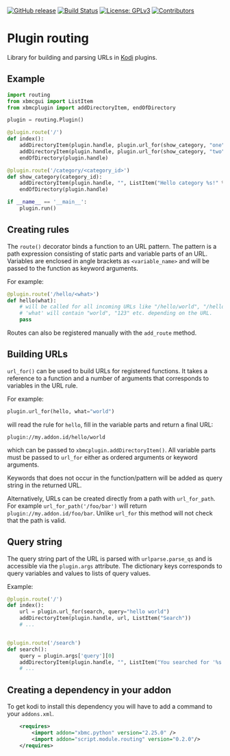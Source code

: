 [![GitHub release](https://img.shields.io/github/release/tamland/kodi-plugin-routing.svg)](https://github.com/tamland/kodi-plugin-routing/releases)
[![Build Status](https://travis-ci.org/tamland/kodi-plugin-routing.svg?branch=master)](https://travis-ci.org/tamland/kodi-plugin-routing)
[![License: GPLv3](https://img.shields.io/badge/License-GPLv3-yellow.svg)](https://opensource.org/licenses/GPL-3.0)
[![Contributors](https://img.shields.io/github/contributors/tamland/kodi-plugin-routing.svg)](https://github.com/tamland/kodi-plugin-routing/graphs/contributors)

# Plugin routing

Library for building and parsing URLs in [Kodi](http://kodi.tv) plugins.


## Example

```python
import routing
from xbmcgui import ListItem
from xbmcplugin import addDirectoryItem, endOfDirectory

plugin = routing.Plugin()

@plugin.route('/')
def index():
    addDirectoryItem(plugin.handle, plugin.url_for(show_category, "one"), ListItem("Category One"), True)
    addDirectoryItem(plugin.handle, plugin.url_for(show_category, "two"), ListItem("Category Two"), True)
    endOfDirectory(plugin.handle)

@plugin.route('/category/<category_id>')
def show_category(category_id):
    addDirectoryItem(plugin.handle, "", ListItem("Hello category %s!" % category_id))
    endOfDirectory(plugin.handle)

if __name__ == '__main__':
    plugin.run()
```


## Creating rules

The `route()` decorator binds a function to an URL pattern. The pattern is a
path expression consisting of static parts and variable parts of an URL.
Variables are enclosed in angle brackets as `<variable_name>` and will be passed
to the function as keyword arguments.

For example:

```python
@plugin.route('/hello/<what>')
def hello(what):
    # will be called for all incoming URLs like "/hello/world", "/hello/123" etc.
    # 'what' will contain "world", "123" etc. depending on the URL.
    pass
```

Routes can also be registered manually with the `add_route` method. 


## Building URLs

`url_for()` can be used to build URLs for registered functions. It takes a
reference to a function and a number of arguments that corresponds to variables
in the URL rule.

For example:

```python
plugin.url_for(hello, what="world")
```

will read the rule for `hello`, fill in the variable parts and return a final URL:

```
plugin://my.addon.id/hello/world
```

which can be passed to `xbmcplugin.addDirectoryItem()`. All variable parts must
be passed to `url_for` either as ordered arguments or keyword arguments.

Keywords that does not occur in the function/pattern will be added as query string in the returned URL.

Alternatively, URLs can be created directly from a path with `url_for_path`. For
example `url_for_path('/foo/bar')` will return `plugin://my.addon.id/foo/bar`.
Unlike `url_for` this method will not check that the path is valid.


## Query string

The query string part of the URL is parsed with `urlparse.parse_qs` and is
accessible via the `plugin.args` attribute. The dictionary keys corresponds to
query variables and values to lists of query values.

Example:

```python
@plugin.route('/')
def index():
    url = plugin.url_for(search, query="hello world")
    addDirectoryItem(plugin.handle, url, ListItem("Search"))
    # ...


@plugin.route('/search')
def search():
    query = plugin.args['query'][0]
    addDirectoryItem(plugin.handle, "", ListItem("You searched for '%s'" % query))
    # ...
```


## Creating a dependency in your addon

To get kodi to install this dependency you will have to add a command to your `addons.xml`.
```xml
    <requires>
        <import addon="xbmc.python" version="2.25.0" />
        <import addon="script.module.routing" version="0.2.0"/>
    </requires>
```
